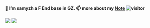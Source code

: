 
#### 👋 I’m samyzh a F End base in GZ. 📫 more about my [Note](https://samyz.cn/)  ![visitor](https://visitor-badge.glitch.me/badge?page_id=samyzh)

![](https://github-readme-stats.vercel.app/api?username=samyzh&count_private=true&show_icons=true&icon_color=0366d6&text_color=24292e&bg_color=ffffff&hide_title=true)
![](https://github-readme-stats.vercel.app/api/top-langs/?username=samyzh&layout=compact)

<!--
<img align="right" src="https://github-readme-stats.vercel.app/api?username=samyzh&show_icons=true&theme=vue&count_private=true" alt="samyzh's github stats"/>

**samyzh/samyzh** is a ✨ _special_ ✨ repository because its `README.md` (this file) appears on your GitHub profile.
### Hi I'm samyzh  👋

Here are some ideas to get you started:

- 🔭 I’m currently working on ...
- 🌱 I’m currently learning ...
- 👯 I’m looking to collaborate on ...
- 🤔 I’m looking for help with ...
- 💬 Ask me about ...
- 📫 How to reach me: ...
- 😄 Pronouns: ...
- ⚡ Fun fact: ...
- 🌱 I like Coding.
-->



